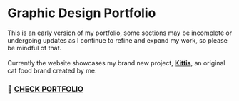 # Graphic Design Portfolio

This is an early version of my portfolio, some sections may be incomplete or undergoing updates as I continue to refine and expand my work, so please be mindful of that. <br>
<br>
Currently the website showcases my brand new project, <b>[Kittis](https://fabian-ci.github.io/graphic-design-portfolio/)</b>, an original cat food brand created by me. 

### 🎨 [CHECK PORTFOLIO](https://fabian-ci.github.io/graphic-design-portfolio/)
